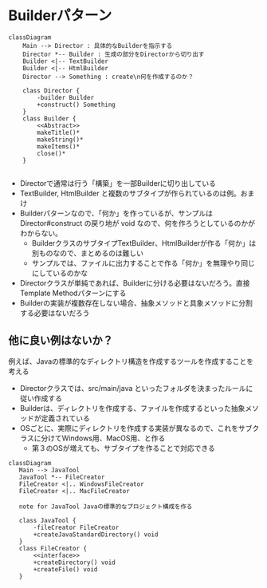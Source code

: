 # Builderパターン

```mermaid
classDiagram
    Main --> Director : 具体的なBuilderを指示する
    Director *-- Builder : 生成の部分をDirectorから切り出す
    Builder <|-- TextBuilder
    Builder <|-- HtmlBuilder
    Director --> Something : create\n何を作成するのか？
    
    class Director {
        -builder Builder
        +construct() Something
    }
    class Builder {
        <<Abstract>>
        makeTitle()*
        makeString()*
        makeItems()*
        close()*
    }
    
```

- Directorで通常は行う「構築」を一部Builderに切り出している
- TextBuilder, HtmlBuilder と複数のサブタイプが作られているのは例。おまけ
- Builderパターンなので、「何か」を作っているが、サンプルは Director#construct の戻り地が void なので、何を作ろうとしているのかがわからない。
    - BuilderクラスのサブタイプTextBuilder、HtmlBuilderが作る「何か」は別ものなので、まとめるのは難しい
    - サンプルでは、ファイルに出力することで作る「何か」を無理やり同じにしているのかな
- Directorクラスが単純であれば、Builderに分ける必要はないだろう。直接Template Methodパターンにする
- Builderの実装が複数存在しない場合、抽象メソッドと具象メソッドに分割する必要はないだろう

## 他に良い例はないか？

例えば、Javaの標準的なディレクトリ構造を作成するツールを作成することを考える

- Directorクラスでは、src/main/java といったフォルダを決まったルールに従い作成する
- Builderは、ディレクトリを作成する、ファイルを作成するといった抽象メソッドが定義されている
- OSごとに、実際にディレクトリを作成する実装が異なるので、これをサブクラスに分けてWindows用、MacOS用、と作る
    - 第３のOSが増えても、サブタイプを作ることで対応できる

```mermaid
classDiagram
   Main --> JavaTool
   JavaTool *-- FileCreator
   FileCreator <|.. WindowsFileCreator
   FileCreator <|.. MacFileCreator
   
   note for JavaTool Javaの標準的なプロジェクト構成を作る
   
   class JavaTool {
       -fileCreator FileCreator
       +createJavaStandardDirectory() void 
   }
   class FileCreator {
       <<interface>>
       +createDirectory() void
       +createFile() void
   }
   
```
